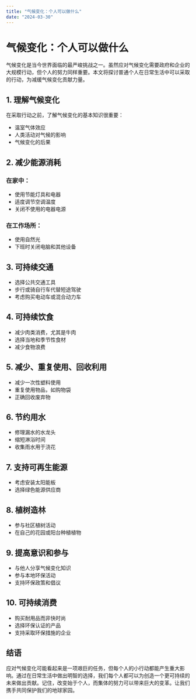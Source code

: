 ```yaml
---
title: "气候变化：个人可以做什么"
date: "2024-03-30"
---
```


# 气候变化：个人可以做什么

气候变化是当今世界面临的最严峻挑战之一。虽然应对气候变化需要政府和企业的大规模行动，但个人的努力同样重要。本文将探讨普通个人在日常生活中可以采取的行动，为减缓气候变化贡献力量。

## 1. 理解气候变化

在采取行动之前，了解气候变化的基本知识很重要：

- 温室气体效应
- 人类活动对气候的影响
- 气候变化的后果

## 2. 减少能源消耗

### 在家中：

- 使用节能灯具和电器
- 适度调节空调温度
- 关闭不使用的电器电源

### 在工作场所：

- 使用自然光
- 下班时关闭电脑和其他设备

## 3. 可持续交通

- 选择公共交通工具
- 步行或骑自行车代替短途驾驶
- 考虑购买电动车或混合动力车

## 4. 可持续饮食

- 减少肉类消费，尤其是牛肉
- 选择当地和季节性食材
- 减少食物浪费

## 5. 减少、重复使用、回收利用

- 减少一次性塑料使用
- 重复使用物品，如购物袋
- 正确回收废弃物

## 6. 节约用水

- 修理漏水的水龙头
- 缩短淋浴时间
- 收集雨水用于浇花

## 7. 支持可再生能源

- 考虑安装太阳能板
- 选择绿色能源供应商

## 8. 植树造林

- 参与社区植树活动
- 在自己的花园或阳台种植植物

## 9. 提高意识和参与

- 与他人分享气候变化知识
- 参与本地环保活动
- 支持环保政策和倡议

## 10. 可持续消费

- 购买耐用品而非快时尚
- 选择环保认证的产品
- 支持采取环保措施的企业

## 结语

应对气候变化可能看起来是一项艰巨的任务，但每个人的小行动都能产生重大影响。通过在日常生活中做出明智的选择，我们每个人都可以为创造一个更可持续的未来做出贡献。记住，改变始于个人，而集体的努力可以带来巨大的变革。让我们携手共同保护我们的地球家园。
